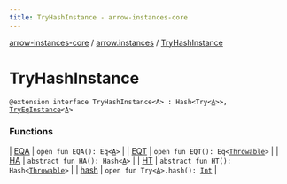 ```yaml
---
title: TryHashInstance - arrow-instances-core
---
```


[arrow-instances-core](../../index.html) / [arrow.instances](../index.html) / [TryHashInstance](./index.html)

# TryHashInstance

`@extension interface TryHashInstance<A> : Hash<Try<`[`A`](index.html#A)`>>, `[`TryEqInstance`](../-try-eq-instance/index.html)`<`[`A`](index.html#A)`>`

### Functions

| [EQA](-e-q-a.html) | `open fun EQA(): Eq<`[`A`](index.html#A)`>` |
| [EQT](-e-q-t.html) | `open fun EQT(): Eq<`[`Throwable`](https://kotlinlang.org/api/latest/jvm/stdlib/kotlin/-throwable/index.html)`>` |
| [HA](-h-a.html) | `abstract fun HA(): Hash<`[`A`](index.html#A)`>` |
| [HT](-h-t.html) | `abstract fun HT(): Hash<`[`Throwable`](https://kotlinlang.org/api/latest/jvm/stdlib/kotlin/-throwable/index.html)`>` |
| [hash](hash.html) | `open fun Try<`[`A`](index.html#A)`>.hash(): `[`Int`](https://kotlinlang.org/api/latest/jvm/stdlib/kotlin/-int/index.html) |

